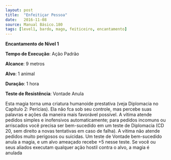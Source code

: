 ```yaml
---
layout: post
title:  "Enfeitiçar Pessoa"
date:   2016-11-08
source: Manual Básico.180
tags: [level1, bardo, mago, feiticeiro, encantamento]
---
```


**Encantamento de Nível 1**

**Tempo de Execução**: Ação Padrão

**Alcance**: 9 metros

**Alvo**: 1 animal

**Duração**: 1 hora

**Teste de Resistência**: Vontade Anula

Esta magia torna uma criatura humanoide prestativa (veja Diplomacia no Capítulo 2: Perícias). Ela não fca sob seu
controle, mas percebe suas palavras e ações da maneira mais favorável possível. A vítima atende pedidos simples e inofensivos automaticamente; para pedidos incomuns ou arriscados você precisa ser bem-sucedido em um teste de Diplomacia (CD 20, sem direito a novas tentativas em caso de falha). A
vítima não atende pedidos muito perigosos ou suicidas.
Um teste de Vontade bem-sucedido anula a magia, e um alvo ameaçado recebe +5 nesse teste. Se você ou seus aliados executam qualquer ação hostil contra o alvo, a magia é anulada